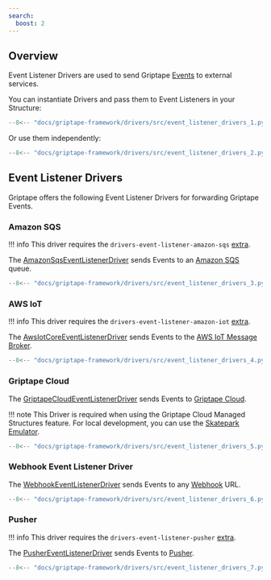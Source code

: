 ```yaml
---
search:
  boost: 2 
---
```


## Overview

Event Listener Drivers are used to send Griptape [Events](../misc/events.md) to external services.

You can instantiate Drivers and pass them to Event Listeners in your Structure:

```python
--8<-- "docs/griptape-framework/drivers/src/event_listener_drivers_1.py"
```

Or use them independently:

```python
--8<-- "docs/griptape-framework/drivers/src/event_listener_drivers_2.py"
```

## Event Listener Drivers

Griptape offers the following Event Listener Drivers for forwarding Griptape Events.

### Amazon SQS

!!! info
    This driver requires the `drivers-event-listener-amazon-sqs` [extra](../index.md#extras).

The [AmazonSqsEventListenerDriver](../../reference/griptape/drivers/event_listener/amazon_sqs_event_listener_driver.md) sends Events to an [Amazon SQS](https://aws.amazon.com/sqs/) queue.

```python
--8<-- "docs/griptape-framework/drivers/src/event_listener_drivers_3.py"
```

### AWS IoT

!!! info
    This driver requires the `drivers-event-listener-amazon-iot` [extra](../index.md#extras).

The [AwsIotCoreEventListenerDriver](../../reference/griptape/drivers/event_listener/aws_iot_core_event_listener_driver.md) sends Events to the [AWS IoT Message Broker](https://aws.amazon.com/iot-core/).

```python
--8<-- "docs/griptape-framework/drivers/src/event_listener_drivers_4.py"
```

### Griptape Cloud

The [GriptapeCloudEventListenerDriver](../../reference/griptape/drivers/event_listener/griptape_cloud_event_listener_driver.md) sends Events to [Griptape Cloud](https://www.griptape.ai/cloud).

!!! note
    This Driver is required when using the Griptape Cloud Managed Structures feature. For local development, you can use the [Skatepark Emulator](https://github.com/griptape-ai/griptape-cli?tab=readme-ov-file#skatepark-emulator).

```python
--8<-- "docs/griptape-framework/drivers/src/event_listener_drivers_5.py"
``` 

### Webhook Event Listener Driver

The [WebhookEventListenerDriver](../../reference/griptape/drivers/event_listener/webhook_event_listener_driver.md) sends Events to any [Webhook](https://en.wikipedia.org/wiki/Webhook) URL.

```python
--8<-- "docs/griptape-framework/drivers/src/event_listener_drivers_6.py"
```
### Pusher

!!! info
    This driver requires the `drivers-event-listener-pusher` [extra](../index.md#extras).

The [PusherEventListenerDriver](../../reference/griptape/drivers/event_listener/pusher_event_listener_driver.md) sends Events to [Pusher](https://pusher.com).

```python
--8<-- "docs/griptape-framework/drivers/src/event_listener_drivers_7.py"
```
